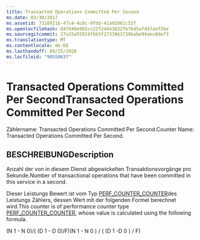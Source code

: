 ```yaml
---
title: Transacted Operations Committed Per Second
ms.date: 03/30/2017
ms.assetid: 7318921b-47c4-4c8c-9fdd-41a92061c53f
ms.openlocfilehash: 047640e9b5cc22f2d443832fb7bd5afd47aef5be
ms.sourcegitcommit: 27a15a55019f6b5f2733961738babe94aec0def3
ms.translationtype: MT
ms.contentlocale: de-DE
ms.lasthandoff: 09/15/2020
ms.locfileid: "90550637"
---
```

# <a name="transacted-operations-committed-per-second"></a><span data-ttu-id="dfe41-102">Transacted Operations Committed Per Second</span><span class="sxs-lookup"><span data-stu-id="dfe41-102">Transacted Operations Committed Per Second</span></span>
<span data-ttu-id="dfe41-103">Zählername: Transacted Operations Committed Per Second.</span><span class="sxs-lookup"><span data-stu-id="dfe41-103">Counter Name: Transacted Operations Committed Per Second.</span></span>  
  
## <a name="description"></a><span data-ttu-id="dfe41-104">BESCHREIBUNG</span><span class="sxs-lookup"><span data-stu-id="dfe41-104">Description</span></span>  
 <span data-ttu-id="dfe41-105">Anzahl der von in diesem Dienst abgewickelten Transaktionsvorgänge pro Sekunde.</span><span class="sxs-lookup"><span data-stu-id="dfe41-105">Number of transactional operations that have been committed in this service in a second.</span></span>  
  
 <span data-ttu-id="dfe41-106">Dieser Leistungs Bewert ist vom Typ [PERF_COUNTER_COUNTER](/previous-versions/windows/it-pro/windows-server-2003/cc740048(v=ws.10))des Leistungs Zählers, dessen Wert mit der folgenden Formel berechnet wird.</span><span class="sxs-lookup"><span data-stu-id="dfe41-106">This counter is of performance counter type [PERF_COUNTER_COUNTER](/previous-versions/windows/it-pro/windows-server-2003/cc740048(v=ws.10)), whose value is calculated using the following formula.</span></span>  
  
 <span data-ttu-id="dfe41-107">(N 1 - N 0)/( (D 1 - D 0)/F)</span><span class="sxs-lookup"><span data-stu-id="dfe41-107">(N 1 - N 0 ) / ( (D 1 -D 0 ) / F)</span></span>
